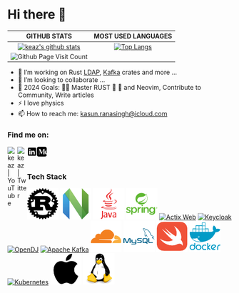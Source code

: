 # Hi there 👋

|GITHUB STATS|MOST USED LANGUAGES|
|:---:|:---:|
|[![keaz's github stats](https://github-readme-stats.vercel.app/api?username=keaz&hide=issues&count_private=true&show_icons=true&theme=tokyonight)](https://github.com/anuraghazra/github-readme-stats)|[![Top Langs](https://github-readme-stats.vercel.app/api/top-langs/?username=keaz&hide=Rich%20Text%20Format,html,css,python,javascript&langs_count=10&layout=compact&theme=tokyonight)](https://github.com/anuraghazra/github-readme-stats)|
|![Github Page Visit Count](https://komarev.com/ghpvc/?username=keaz)||

- 🔭 I’m working on Rust <a href="https://github.com/keaz/simple-ldap">LDAP</a>, <a href="https://github.com/keaz/high-level-kafka">Kafka</a> crates and more ...
- 👯 I’m looking to collaborate ...
- 🥅 2024 Goals: 🦸‍♂️ Master RUST 💪 💪 and Neovim, Contribute to Community, Write articles
- ⚡ I love physics
- 📫 How to reach me: kasun.ranasingh@icloud.com

### Find me on:
[<img align="left" alt="keaz | YouTube" width="22px" src="https://cdn.jsdelivr.net/npm/simple-icons@v3/icons/youtube.svg" />][youtube]
[<img align="left" alt="keaz | Twitter" width="22px" src="https://cdn.jsdelivr.net/npm/simple-icons@v3/icons/twitter.svg" />][twitter]
[<img align="left" alt="keaz | LinkedIn" width="22px" src="https://raw.githubusercontent.com/simple-icons/simple-icons/develop/icons/linkedin.svg" />][linkedin]
[<img align="left" alt="keaz | Medium" width="22px" src="https://raw.githubusercontent.com/simple-icons/simple-icons/develop/icons/medium.svg" />][medium]
</br>
</br>
### Tech Stack
<a href="https://www.rust-lang.org/"><img src="https://raw.githubusercontent.com/devicons/devicon/master/icons/rust/rust-original.svg" alt="Rust" width="70" height="70"/></a>
<a href="https://neovim.io/"><img src="https://raw.githubusercontent.com/devicons/devicon/master/icons/neovim/neovim-original.svg" alt="NeoVim" width="70" height="70"/></a>
<a href="https://www.java.com/en/"><img src="https://raw.githubusercontent.com/devicons/devicon/master/icons/java/java-plain-wordmark.svg" alt="Java" width="70" height="70"/></a>
<a href="https://spring.io/projects/spring-boot"><img src="https://github.com/devicons/devicon/blob/master/icons/spring/spring-original-wordmark.svg" alt="Spring Boot" width="70" height="70"/></a>
<a href="https://actix.rs/"><img src="https://avatars.githubusercontent.com/u/32776943?s=200&v=4" alt="Actix Web" width="70" height="70"/></a>
<a href="https://www.keycloak.org/"><img src="https://upload.wikimedia.org/wikipedia/commons/2/29/Keycloak_Logo.png" alt="Keycloak" width="70" height="70"/></a>
<a href="https://www.openidentityplatform.org/opendj"><img src="https://upload.wikimedia.org/wikipedia/commons/thumb/b/b4/OpenDJ_Logo.svg/605px-OpenDJ_Logo.svg.png" alt="OpenDJ" width="70" height="70"/></a>
<a href="https://kafka.apache.org"><img src="https://www.vectorlogo.zone/logos/apache_kafka/apache_kafka-icon.svg" alt="Apache Kafka" width="70" height="70"/></a>
<a href="https://dash.cloudflare.com/"><img src="https://raw.githubusercontent.com/devicons/devicon/master/icons/cloudflare/cloudflare-original.svg" alt="Cloudflare" width="70" height="70"/></a>
<a href="https://www.mysql.com/"><img src="https://raw.githubusercontent.com/devicons/devicon/master/icons/mysql/mysql-plain-wordmark.svg" alt="MySQL SQL" width="70" height="70"/></a>
<a href="https://en.wikipedia.org/wiki/Swift_(programming_language)"><img src="https://raw.githubusercontent.com/devicons/devicon/master/icons/swift/swift-original.svg" alt="Swift" width="70" height="70"/></a>
<a href="https://www.docker.com/"><img src="https://raw.githubusercontent.com/devicons/devicon/master/icons/docker/docker-plain-wordmark.svg" alt="Docker" width="70" height="70"/></a>
<a href="https://kubernetes.io/"><img src="https://upload.wikimedia.org/wikipedia/commons/3/39/Kubernetes_logo_without_workmark.svg" alt="Kubernetes" width="70" height="70"/></a>
<a href="https://en.wikipedia.org/wiki/MacOS"><img src="https://raw.githubusercontent.com/devicons/devicon/master/icons/apple/apple-original.svg" alt="Apple OSX" width="70" height="70"/></a>
<a href="https://en.wikipedia.org/wiki/Linux"><img src="https://raw.githubusercontent.com/devicons/devicon/master/icons/linux/linux-original.svg" alt="Linux" width="70" height="70"/></a>

[twitter]: https://twitter.com/KeazKasun
[youtube]: https://www.youtube.com/channel/UCCVqzJoopx8ODm-J5-iTBag
[linkedin]: https://www.linkedin.com/in/kasun-ranasinghe
[medium]: https://medium.com/@kasunranasinghe303        
